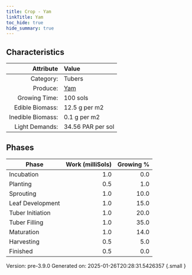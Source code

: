 ```yaml
---
title: Crop - Yam
linkTitle: Yam
toc_hide: true
hide_summary: true
---
```


## Characteristics

| Attribute      | Value |
|--------:|:------|
|Category:|Tubers|
|Produce:|[Yam](/docs/definitions/resource/yam)|
|Growing Time:|100 sols|
|Edible Biomass:|12.5 g per m2|
|Inedible Biomass:|0.1 g per m2|
|Light Demands:|34.56 PAR per sol|

## Phases

| Phase           | Work (milliSols) | Growing % |
|-----------|------:|--------:|
|Incubation|1.0|0.0|
|Planting|0.5|1.0|
|Sprouting|1.0|10.0|
|Leaf Development|1.0|15.0|
|Tuber Initiation|1.0|20.0|
|Tuber Filling|1.0|35.0|
|Maturation|1.0|14.0|
|Harvesting|0.5|5.0|
|Finished|0.5|0.0|

Version: pre-3.9.0 Generated on: 2025-01-26T20:28:31.5426357
{.small }